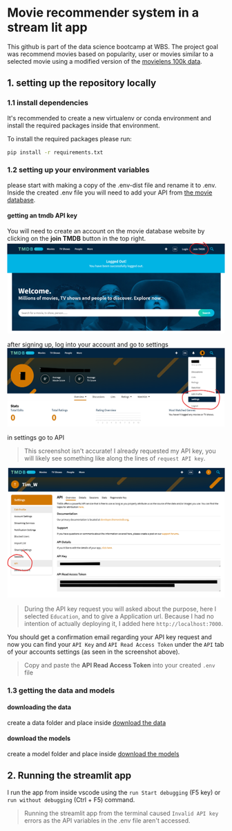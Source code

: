 # Movie recommender system in a stream lit app
This github is part of the data science bootcamp at WBS. The project goal was recommend movies based on popularity, user or movies similar to a selected movie using a modified version of the [movielens 100k data](https://grouplens.org/datasets/movielens/).

## 1. setting up the repository locally
### 1.1 install dependencies
It's recommended to create a new virtualenv or conda environment and install the required packages inside that environment.

To install the required packages please run:

```bash
pip install -r requirements.txt
```

### 1.2 setting up your environment variables
please start with making a copy of the .env-dist file and rename it to .env. Inside the created .env file you will need to add your API from [the movie database](https://www.themoviedb.org/).

#### getting an tmdb API key
You will need to create an account on the movie database website by clicking on the **join TMDB** button in the top right.
![alt text](images/tmdb_registration.png "Title")

after signing up, log into your account and go to settings
![alt text](images/tmdb_settings.png "Title")

in settings go to API
> This screenshot isn't accurate! I already requested my API key, you will likely see something like along the lines of `request API key`.

![alt text](images/tmdb_api.png "Title")

> During the API key request you will asked about the purpose, here I selected `Education`, and to give a Application url. Because I had no intention of actually deploying it, I added here `http://localhost:7000`. 

You should get a confirmation email regarding your API key request and now you can find your `API Key` and `API Read Access Token` under the `API` tab of your accounts settings (as seen in the screenshot above). 
> Copy and paste the **API Read Access Token** into your created `.env` file

### 1.3 getting the data and models
#### downloading the data
create a data folder and place inside [download the data](https://drive.google.com/drive/folders/15XD0Z1Cp4pvSqm759TlYzZvLIcTGDtMq?usp=sharing)

#### download the models
create a model folder and place inside [download the models](https://drive.google.com/drive/folders/1Ick7S8owER42ZbcxnXRLq10B2XTlNcxR?usp=sharing) 

## 2. Running the streamlit app
I run the app from inside vscode using the `run Start debugging` (F5 key) or `run without debugging` (Ctrl + F5) command. 

> Running the streamlit app from the terminal caused `Invalid API key` errors as the API variables in the .env file aren't accessed.
> 


